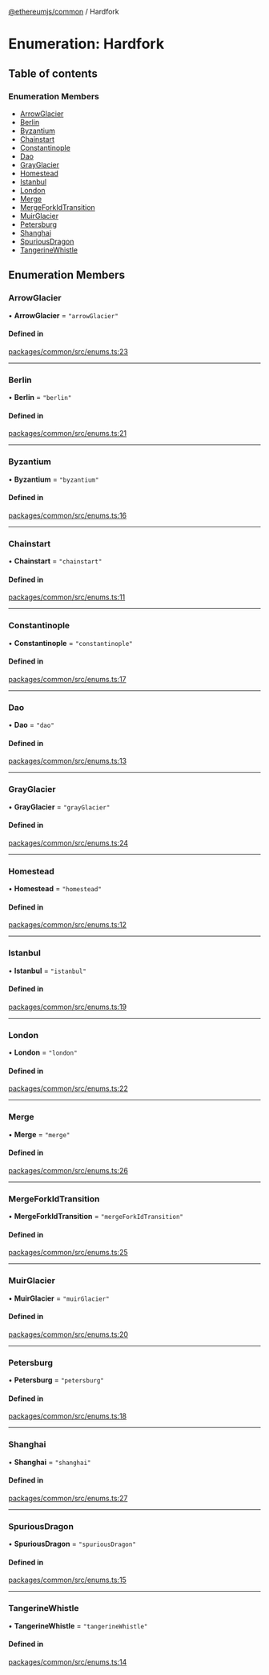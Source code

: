 [@ethereumjs/common](../README.md) / Hardfork

# Enumeration: Hardfork

## Table of contents

### Enumeration Members

- [ArrowGlacier](Hardfork.md#arrowglacier)
- [Berlin](Hardfork.md#berlin)
- [Byzantium](Hardfork.md#byzantium)
- [Chainstart](Hardfork.md#chainstart)
- [Constantinople](Hardfork.md#constantinople)
- [Dao](Hardfork.md#dao)
- [GrayGlacier](Hardfork.md#grayglacier)
- [Homestead](Hardfork.md#homestead)
- [Istanbul](Hardfork.md#istanbul)
- [London](Hardfork.md#london)
- [Merge](Hardfork.md#merge)
- [MergeForkIdTransition](Hardfork.md#mergeforkidtransition)
- [MuirGlacier](Hardfork.md#muirglacier)
- [Petersburg](Hardfork.md#petersburg)
- [Shanghai](Hardfork.md#shanghai)
- [SpuriousDragon](Hardfork.md#spuriousdragon)
- [TangerineWhistle](Hardfork.md#tangerinewhistle)

## Enumeration Members

### ArrowGlacier

• **ArrowGlacier** = ``"arrowGlacier"``

#### Defined in

[packages/common/src/enums.ts:23](https://github.com/ethereumjs/ethereumjs-monorepo/blob/master/packages/common/src/enums.ts#L23)

___

### Berlin

• **Berlin** = ``"berlin"``

#### Defined in

[packages/common/src/enums.ts:21](https://github.com/ethereumjs/ethereumjs-monorepo/blob/master/packages/common/src/enums.ts#L21)

___

### Byzantium

• **Byzantium** = ``"byzantium"``

#### Defined in

[packages/common/src/enums.ts:16](https://github.com/ethereumjs/ethereumjs-monorepo/blob/master/packages/common/src/enums.ts#L16)

___

### Chainstart

• **Chainstart** = ``"chainstart"``

#### Defined in

[packages/common/src/enums.ts:11](https://github.com/ethereumjs/ethereumjs-monorepo/blob/master/packages/common/src/enums.ts#L11)

___

### Constantinople

• **Constantinople** = ``"constantinople"``

#### Defined in

[packages/common/src/enums.ts:17](https://github.com/ethereumjs/ethereumjs-monorepo/blob/master/packages/common/src/enums.ts#L17)

___

### Dao

• **Dao** = ``"dao"``

#### Defined in

[packages/common/src/enums.ts:13](https://github.com/ethereumjs/ethereumjs-monorepo/blob/master/packages/common/src/enums.ts#L13)

___

### GrayGlacier

• **GrayGlacier** = ``"grayGlacier"``

#### Defined in

[packages/common/src/enums.ts:24](https://github.com/ethereumjs/ethereumjs-monorepo/blob/master/packages/common/src/enums.ts#L24)

___

### Homestead

• **Homestead** = ``"homestead"``

#### Defined in

[packages/common/src/enums.ts:12](https://github.com/ethereumjs/ethereumjs-monorepo/blob/master/packages/common/src/enums.ts#L12)

___

### Istanbul

• **Istanbul** = ``"istanbul"``

#### Defined in

[packages/common/src/enums.ts:19](https://github.com/ethereumjs/ethereumjs-monorepo/blob/master/packages/common/src/enums.ts#L19)

___

### London

• **London** = ``"london"``

#### Defined in

[packages/common/src/enums.ts:22](https://github.com/ethereumjs/ethereumjs-monorepo/blob/master/packages/common/src/enums.ts#L22)

___

### Merge

• **Merge** = ``"merge"``

#### Defined in

[packages/common/src/enums.ts:26](https://github.com/ethereumjs/ethereumjs-monorepo/blob/master/packages/common/src/enums.ts#L26)

___

### MergeForkIdTransition

• **MergeForkIdTransition** = ``"mergeForkIdTransition"``

#### Defined in

[packages/common/src/enums.ts:25](https://github.com/ethereumjs/ethereumjs-monorepo/blob/master/packages/common/src/enums.ts#L25)

___

### MuirGlacier

• **MuirGlacier** = ``"muirGlacier"``

#### Defined in

[packages/common/src/enums.ts:20](https://github.com/ethereumjs/ethereumjs-monorepo/blob/master/packages/common/src/enums.ts#L20)

___

### Petersburg

• **Petersburg** = ``"petersburg"``

#### Defined in

[packages/common/src/enums.ts:18](https://github.com/ethereumjs/ethereumjs-monorepo/blob/master/packages/common/src/enums.ts#L18)

___

### Shanghai

• **Shanghai** = ``"shanghai"``

#### Defined in

[packages/common/src/enums.ts:27](https://github.com/ethereumjs/ethereumjs-monorepo/blob/master/packages/common/src/enums.ts#L27)

___

### SpuriousDragon

• **SpuriousDragon** = ``"spuriousDragon"``

#### Defined in

[packages/common/src/enums.ts:15](https://github.com/ethereumjs/ethereumjs-monorepo/blob/master/packages/common/src/enums.ts#L15)

___

### TangerineWhistle

• **TangerineWhistle** = ``"tangerineWhistle"``

#### Defined in

[packages/common/src/enums.ts:14](https://github.com/ethereumjs/ethereumjs-monorepo/blob/master/packages/common/src/enums.ts#L14)
